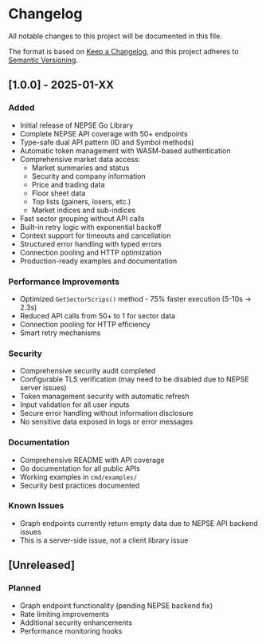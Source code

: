 # Changelog

All notable changes to this project will be documented in this file.

The format is based on [Keep a Changelog](https://keepachangelog.com/en/1.0.0/),
and this project adheres to [Semantic Versioning](https://semver.org/spec/v2.0.0.html).

## [1.0.0] - 2025-01-XX

### Added

- Initial release of NEPSE Go Library
- Complete NEPSE API coverage with 50+ endpoints
- Type-safe dual API pattern (ID and Symbol methods)
- Automatic token management with WASM-based authentication
- Comprehensive market data access:
  - Market summaries and status
  - Security and company information
  - Price and trading data
  - Floor sheet data
  - Top lists (gainers, losers, etc.)
  - Market indices and sub-indices
- Fast sector grouping without API calls
- Built-in retry logic with exponential backoff
- Context support for timeouts and cancellation
- Structured error handling with typed errors
- Connection pooling and HTTP optimization
- Production-ready examples and documentation

### Performance Improvements

- Optimized `GetSectorScrips()` method - 75% faster execution (5-10s → 2.3s)
- Reduced API calls from 50+ to 1 for sector data
- Connection pooling for HTTP efficiency
- Smart retry mechanisms

### Security

- Comprehensive security audit completed
- Configurable TLS verification (may need to be disabled due to NEPSE server issues)
- Token management security with automatic refresh
- Input validation for all user inputs
- Secure error handling without information disclosure
- No sensitive data exposed in logs or error messages

### Documentation

- Comprehensive README with API coverage
- Go documentation for all public APIs
- Working examples in `cmd/examples/`
- Security best practices documented

### Known Issues

- Graph endpoints currently return empty data due to NEPSE API backend issues
- This is a server-side issue, not a client library issue

## [Unreleased]

### Planned

- Graph endpoint functionality (pending NEPSE backend fix)
- Rate limiting improvements
- Additional security enhancements
- Performance monitoring hooks

